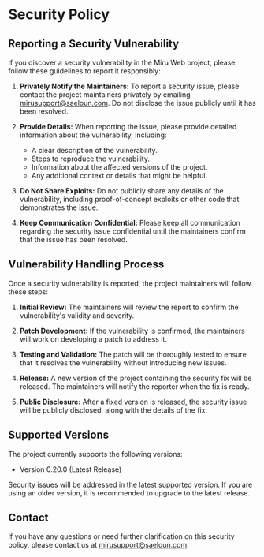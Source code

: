 # Security Policy

## Reporting a Security Vulnerability

If you discover a security vulnerability in the Miru Web project, please follow these guidelines to report it responsibly:

1. **Privately Notify the Maintainers:** To report a security issue, please contact the project maintainers privately by emailing [mirusupport@saeloun.com](mailto:mirusupport@saeloun.com). Do not disclose the issue publicly until it has been resolved.

2. **Provide Details:** When reporting the issue, please provide detailed information about the vulnerability, including:
    - A clear description of the vulnerability.
    - Steps to reproduce the vulnerability.
    - Information about the affected versions of the project.
    - Any additional context or details that might be helpful.

3. **Do Not Share Exploits:** Do not publicly share any details of the vulnerability, including proof-of-concept exploits or other code that demonstrates the issue.

4. **Keep Communication Confidential:** Please keep all communication regarding the security issue confidential until the maintainers confirm that the issue has been resolved.

## Vulnerability Handling Process

Once a security vulnerability is reported, the project maintainers will follow these steps:

1. **Initial Review:** The maintainers will review the report to confirm the vulnerability's validity and severity.

2. **Patch Development:** If the vulnerability is confirmed, the maintainers will work on developing a patch to address it.

3. **Testing and Validation:** The patch will be thoroughly tested to ensure that it resolves the vulnerability without introducing new issues.

4. **Release:** A new version of the project containing the security fix will be released. The maintainers will notify the reporter when the fix is ready.

5. **Public Disclosure:** After a fixed version is released, the security issue will be publicly disclosed, along with the details of the fix.

## Supported Versions

The project currently supports the following versions:

- Version 0.20.0 (Latest Release)

Security issues will be addressed in the latest supported version. If you are using an older version, it is recommended to upgrade to the latest release.

## Contact

If you have any questions or need further clarification on this security policy, please contact us at [mirusupport@saeloun.com](mailto:mirusupport@saeloun.com).

